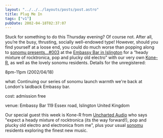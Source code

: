 ```yaml
---
layout: "../../../layouts/posts/post.astro"
title: Plug Me In
tags: ["v1"]
pubDate: 2002-04-18T02:37:07
---
```


Stuck for something to do this Thursday evening? Of course not. After all, you&#8217;re the busy, thrusting, socially well-endowed type! However, should you find yourself at a loose end, you could do much worse than popping along to [sonomu presents&#8230;#003][1] at the [Embassy Bar in Islington][2] for a &#8220;heady mixture of rocktronica, pop and plucky old electro&#8221; with our very own [Kone-R][3], as well as the lovely sonomu residents. Details for the unregistered:

8pm-11pm (2002/04/18)

what:
Continuing our series of sonomu launch warmth we're back at London's laidback Embassy bar.

cost:
admission free

venue:
Embassy Bar 119 Essex road, Islington
United Kingdom

Our special guest this week is Kone-R from [Uncharted Audio](http://www.unchartedaudio.com/) who says "expect a heady mixture of rocktronica (its the way forward!), pop and plucky old electro and electronica from me", plus your usual [sonomu](http://sonomu.net/) residents exploring the finest new music.

[1]: http://www.sonomu.net/event/sonomupresents00-2.html "sonomu presents: requires registration"
[2]: http://www.portal.e-street.net/com/10024580 "Embassy bar on e-street"
[3]: http://www.sonomu.net/artist/kone-r/ "Kone-R profile on sonomu: requires registration"

